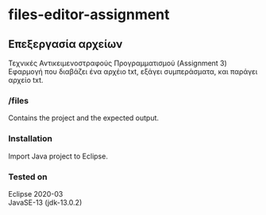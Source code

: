 # files-editor-assignment

## Επεξεργασία αρχείων
Τεχνικές Αντικειμενοστραφούς Προγραμματισμού (Assignment 3)  
Εφαρμογή που διαβάζει ένα αρχέιο txt, εξάγει συμπεράσματα, και παράγει αρχείο txt.

### /files
Contains the project and the expected output.

### Installation
Import Java project to Eclipse.

### Tested on
Eclipse 2020-03  
JavaSE-13 (jdk-13.0.2)
